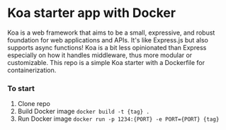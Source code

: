 # Koa starter app with Docker

Koa is a web framework that aims to be a small, expressive, and robust foundation for web applications and APIs. It's like Express.js but also supports async functions! Koa is a bit less opinionated than Express especially on how it handles middleware, thus more modular or customizable. This repo is a simple Koa starter with a Dockerfile for containerization.

### To start
1. Clone repo
1. Build Docker image `docker build -t {tag} .`
1. Run Docker image `docker run -p 1234:{PORT} -e PORT={PORT} {tag}`